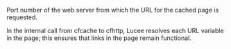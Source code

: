 Port number of the web server from which the URL for the cached page is requested.

In the internal call from cfcache to cfhttp, Lucee resolves each URL variable in the page; this ensures that links in the page remain functional.
